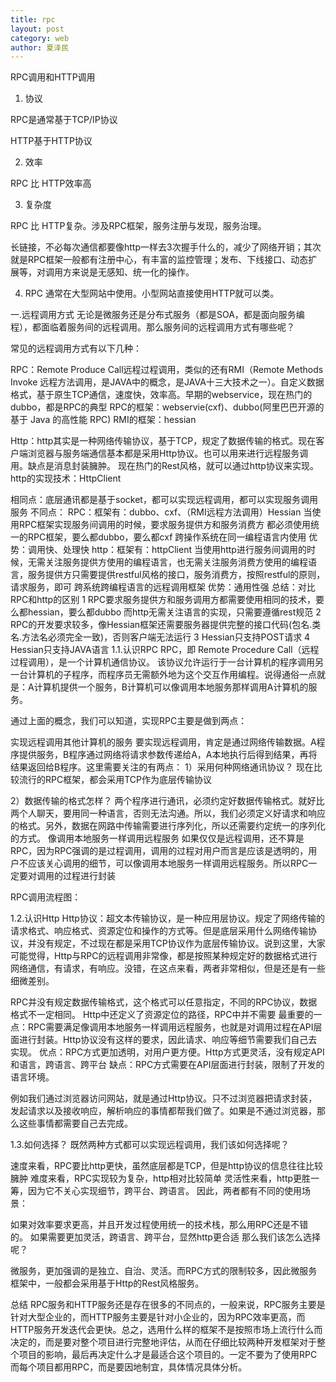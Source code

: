 ```yaml
---
title: rpc
layout: post
category: web
author: 夏泽民
---
```

RPC调用和HTTP调用

1. 协议

RPC是通常基于TCP/IP协议

HTTP基于HTTP协议

2. 效率

RPC 比 HTTP效率高

3. 复杂度

RPC 比 HTTP复杂。涉及RPC框架，服务注册与发现，服务治理。

长链接，不必每次通信都要像http一样去3次握手什么的，减少了网络开销；其次就是RPC框架一般都有注册中心，有丰富的监控管理；发布、下线接口、动态扩展等，对调用方来说是无感知、统一化的操作。



4. RPC 通常在大型网站中使用。小型网站直接使用HTTP就可以类。
<!-- more -->
一.远程调用方式
无论是微服务还是分布式服务（都是SOA，都是面向服务编程），都面临着服务间的远程调用。那么服务间的远程调用方式有哪些呢？

常见的远程调用方式有以下几种：

RPC：Remote Produce Call远程过程调用，类似的还有RMI（Remote Methods Invoke 远程方法调用，是JAVA中的概念，是JAVA十三大技术之一）。自定义数据格式，基于原生TCP通信，速度快，效率高。早期的webservice，现在热门的dubbo，都是RPC的典型
RPC的框架：webservie(cxf)、dubbo(阿里巴巴开源的基于 Java 的高性能 RPC)
RMI的框架：hessian


Http：http其实是一种网络传输协议，基于TCP，规定了数据传输的格式。现在客户端浏览器与服务端通信基本都是采用Http协议。也可以用来进行远程服务调用。缺点是消息封装臃肿。
现在热门的Rest风格，就可以通过http协议来实现。
http的实现技术：HttpClient


相同点：底层通讯都是基于socket，都可以实现远程调用，都可以实现服务调用服务
不同点：
RPC：框架有：dubbo、cxf、（RMI远程方法调用）Hessian
当使用RPC框架实现服务间调用的时候，要求服务提供方和服务消费方 都必须使用统一的RPC框架，要么都dubbo，要么都cxf
跨操作系统在同一编程语言内使用
优势：调用快、处理快
http：框架有：httpClient
当使用http进行服务间调用的时候，无需关注服务提供方使用的编程语言，也无需关注服务消费方使用的编程语言，服务提供方只需要提供restful风格的接口，服务消费方，按照restful的原则，请求服务，即可
跨系统跨编程语言的远程调用框架
优势：通用性强
总结：对比RPC和http的区别
1 RPC要求服务提供方和服务调用方都需要使用相同的技术，要么都hessian，要么都dubbo
而http无需关注语言的实现，只需要遵循rest规范
2 RPC的开发要求较多，像Hessian框架还需要服务器提供完整的接口代码(包名.类名.方法名必须完全一致)，否则客户端无法运行
3 Hessian只支持POST请求
4 Hessian只支持JAVA语言
1.1.认识RPC
RPC，即 Remote Procedure Call（远程过程调用），是一个计算机通信协议。 该协议允许运行于一台计算机的程序调用另一台计算机的子程序，而程序员无需额外地为这个交互作用编程。说得通俗一点就是：A计算机提供一个服务，B计算机可以像调用本地服务那样调用A计算机的服务。

通过上面的概念，我们可以知道，实现RPC主要是做到两点：

实现远程调用其他计算机的服务
要实现远程调用，肯定是通过网络传输数据。A程序提供服务，B程序通过网络将请求参数传递给A，A本地执行后得到结果，再将结果返回给B程序。这里需要关注的有两点：
1）采用何种网络通讯协议？
现在比较流行的RPC框架，都会采用TCP作为底层传输协议


2）数据传输的格式怎样？
两个程序进行通讯，必须约定好数据传输格式。就好比两个人聊天，要用同一种语言，否则无法沟通。所以，我们必须定义好请求和响应的格式。另外，数据在网路中传输需要进行序列化，所以还需要约定统一的序列化的方式。
像调用本地服务一样调用远程服务
如果仅仅是远程调用，还不算是RPC，因为RPC强调的是过程调用，调用的过程对用户而言是应该是透明的，用户不应该关心调用的细节，可以像调用本地服务一样调用远程服务。所以RPC一定要对调用的过程进行封装


RPC调用流程图：






1.2.认识Http
Http协议：超文本传输协议，是一种应用层协议。规定了网络传输的请求格式、响应格式、资源定位和操作的方式等。但是底层采用什么网络传输协议，并没有规定，不过现在都是采用TCP协议作为底层传输协议。说到这里，大家可能觉得，Http与RPC的远程调用非常像，都是按照某种规定好的数据格式进行网络通信，有请求，有响应。没错，在这点来看，两者非常相似，但是还是有一些细微差别。

RPC并没有规定数据传输格式，这个格式可以任意指定，不同的RPC协议，数据格式不一定相同。
Http中还定义了资源定位的路径，RPC中并不需要
最重要的一点：RPC需要满足像调用本地服务一样调用远程服务，也就是对调用过程在API层面进行封装。Http协议没有这样的要求，因此请求、响应等细节需要我们自己去实现。
优点：RPC方式更加透明，对用户更方便。Http方式更灵活，没有规定API和语言，跨语言、跨平台
缺点：RPC方式需要在API层面进行封装，限制了开发的语言环境。


例如我们通过浏览器访问网站，就是通过Http协议。只不过浏览器把请求封装，发起请求以及接收响应，解析响应的事情都帮我们做了。如果是不通过浏览器，那么这些事情都需要自己去完成。






1.3.如何选择？
既然两种方式都可以实现远程调用，我们该如何选择呢？

速度来看，RPC要比http更快，虽然底层都是TCP，但是http协议的信息往往比较臃肿
难度来看，RPC实现较为复杂，http相对比较简单
灵活性来看，http更胜一筹，因为它不关心实现细节，跨平台、跨语言。
因此，两者都有不同的使用场景：

如果对效率要求更高，并且开发过程使用统一的技术栈，那么用RPC还是不错的。
如果需要更加灵活，跨语言、跨平台，显然http更合适
那么我们该怎么选择呢？

微服务，更加强调的是独立、自治、灵活。而RPC方式的限制较多，因此微服务框架中，一般都会采用基于Http的Rest风格服务。

总结
RPC服务和HTTP服务还是存在很多的不同点的，一般来说，RPC服务主要是针对大型企业的，而HTTP服务主要是针对小企业的，因为RPC效率更高，而HTTP服务开发迭代会更快。总之，选用什么样的框架不是按照市场上流行什么而决定的，而是要对整个项目进行完整地评估，从而在仔细比较两种开发框架对于整个项目的影响，最后再决定什么才是最适合这个项目的。一定不要为了使用RPC而每个项目都用RPC，而是要因地制宜，具体情况具体分析。

